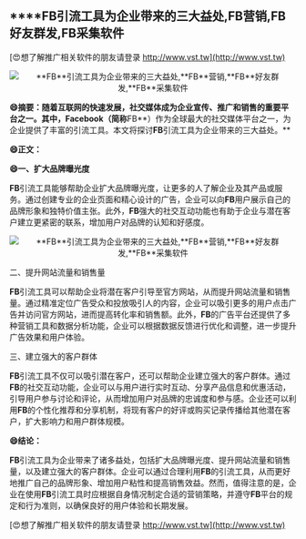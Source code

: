 ## ****FB**引流工具为企业带来的三大益处,**FB**营销,**FB**好友群发,**FB**采集软件**

[😍想了解推广相关软件的朋友请登录 http://www.vst.tw](http://www.vst.tw)

 <center><img src="https://vst.tw/MP4/tuiguang/png/8.png" alt="**FB**引流工具为企业带来的三大益处,**FB**营销,**FB**好友群发,**FB**采集软件"></center>

**😄摘要：随着互联网的快速发展，社交媒体成为企业宣传、推广和销售的重要平台之一。其中，Facebook（简称**FB**）作为全球最大的社交媒体平台之一，为企业提供了丰富的引流工具。本文将探讨**FB**引流工具为企业带来的三大益处。**

**😄正文：**

**😄一、扩大品牌曝光度**

**FB**引流工具能够帮助企业扩大品牌曝光度，让更多的人了解企业及其产品或服务。通过创建专业的企业页面和精心设计的广告，企业可以向**FB**用户展示自己的品牌形象和独特价值主张。此外，**FB**强大的社交互动功能也有助于企业与潜在客户建立更紧密的联系，增加用户对品牌的认知和好感度。

 <center><img src="https://vst.tw/MP4/tuiguang/png/8.png" alt="**FB**引流工具为企业带来的三大益处,**FB**营销,**FB**好友群发,**FB**采集软件"></center>

二、提升网站流量和销售量

**FB**引流工具可以帮助企业将潜在客户引导至官方网站，从而提升网站流量和销售量。通过精准定位广告受众和投放吸引人的内容，企业可以吸引更多的用户点击广告并访问官方网站，进而提高转化率和销售额。此外，**FB**的广告平台还提供了多种营销工具和数据分析功能，企业可以根据数据反馈进行优化和调整，进一步提升广告效果和用户体验。

三、建立强大的客户群体

**FB**引流工具不仅可以吸引潜在客户，还可以帮助企业建立强大的客户群体。通过**FB**的社交互动功能，企业可以与用户进行实时互动、分享产品信息和优惠活动，引导用户参与讨论和评论，从而增加用户对品牌的忠诚度和参与感。企业还可以利用**FB**的个性化推荐和分享机制，将现有客户的好评或购买记录传播给其他潜在客户，扩大影响力和用户群体规模。

**😄结论：**

**FB**引流工具为企业带来了诸多益处，包括扩大品牌曝光度、提升网站流量和销售量，以及建立强大的客户群体。企业可以通过合理利用**FB**的引流工具，从而更好地推广自己的品牌形象、增加用户粘性和提高销售效益。然而，值得注意的是，企业在使用**FB**引流工具时应根据自身情况制定合适的营销策略，并遵守**FB**平台的规定和行为准则，以确保良好的用户体验和长期发展。

[😍想了解推广相关软件的朋友请登录 http://www.vst.tw](http://www.vst.tw)



